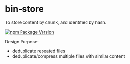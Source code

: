 # bin-store

To store content by chunk, and identified by hash.

[![npm Package Version](https://img.shields.io/npm/v/bin-store.svg?maxAge=3600)](https://www.npmjs.com/package/bin-store)

Design Purpose:
- deduplicate repeated files
- deduplicate/compress multiple files with similar content

